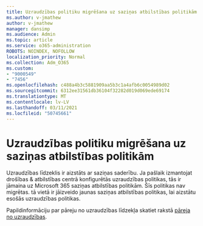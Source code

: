 ```yaml
---
title: Uzraudzības politiku migrēšana uz saziņas atbilstības politikām
ms.author: v-jmathew
author: v-jmathew
manager: dansimp
ms.audience: Admin
ms.topic: article
ms.service: o365-administration
ROBOTS: NOINDEX, NOFOLLOW
localization_priority: Normal
ms.collection: Adm_O365
ms.custom:
- "9000549"
- "7456"
ms.openlocfilehash: c488a4b3c5881909aa5b3c1a4afb6c0054989d02
ms.sourcegitcommit: 6312ee31561db36104f32282d019d069ede69174
ms.translationtype: MT
ms.contentlocale: lv-LV
ms.lasthandoff: 03/11/2021
ms.locfileid: "50745661"
---
```

# <a name="migrate-supervision-policies-to-communication-compliance-policies"></a>Uzraudzības politiku migrēšana uz saziņas atbilstības politikām

Uzraudzības līdzeklis ir aizstāts ar saziņas saderību. Ja pašlaik izmantojat drošības & atbilstības centrā konfigurētās uzraudzības politikas, tās ir jāmaina uz Microsoft 365 saziņas atbilstības politikām. Šīs politikas nav migrētas. tā vietā ir jāizveido jaunas saziņas atbilstības politikas, lai aizstātu esošās uzraudzības politikas.

Papildinformāciju par pāreju no uzraudzības līdzekļa skatiet rakstā [pāreja no uzraudzības](https://go.microsoft.com/fwlink/?linkid=2128750).
